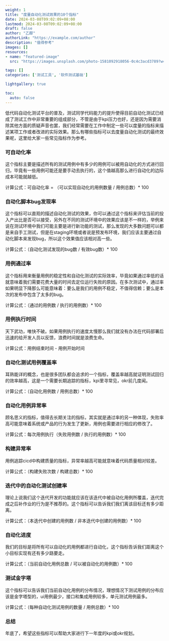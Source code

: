 ```yaml
---
weight: 1
title: "度量自动化测试效果的10个指标"
date: 2024-03-08T09:02:09+08:00
lastmod: 2024-03-08T09:02:09+08:00
draft: false
author: "乙醇"
authorLink: "https://example.com/author"
description: "值得参考"
images: []
resources:
- name: "featured-image"
  src: "https://images.unsplash.com/photo-1581092918056-0c4c3acd3789?w=300"

tags: []
categories: ['测试工具', '软件测试基础']

lightgallery: true

toc:
  auto: false
---
```


低代码自动化测试平台的普及，测试同学代码能力的提升使得目前自动化测试已经成了测试工作中非常重要的组成部分，不管是由于kpi压力也好，还是因为需要消除其他方面的质疑声音也罢，我们经常需要在工作中制定一些可以度量的指标来描述某项工作或者改进的实际效果。那么有哪些指标可以去度量自动化测试的最终效果呢，这里给大家一些常见指标作为参考。

### 可自动化率

这个指标主要是描述所有的测试用例中有多少的用例可以被用自动化的方式进行回归，毕竟有一些用例可能还是要手动去执行的，这个值越高那么进行自动化的边际成本可能就越低。

计算公式：可自动化率 = （可以实现自动化的用例数量 / 用例总数）* 100

### 自动化脚本bug发现率

这个指标可以直观的描述自动化测试的效果，你可以通过这个指标来评估当前的投入产出比是否可以接受，另外在不同的测试环境中的效果应该是不一样的，举例来说在测试环境中我们可能主要是进行新功能的测试，那么发现的大多数问题可以都是来自手工测试，但是在staging环境或者说是预发布环境，我们应该主要通过自动化脚本来发现bug，所以这个效果值应该相对高一些。

计算公式：（自动化测试发现的bug数 / 有效bug数）* 100

### 用例通过率

这个指标用来衡量用例的稳定性和自动化测试的实际效率，毕竟如果通过率低的话就意味着我们需要花费大量的时间去定位运行失败的原因。在多次测试中，通过率如果明显下降那么可能意味着：要么是我们的用例不稳定，不值得信赖；要么是本次的发布中包含了太多的bug。

计算公式：（通过的用例数 / 执行的用例数）* 100

### 用例执行时间

天下武功，唯快不破。如果用例执行的速度太慢那么我们就没有办法在代码部署后迅速的给开发人员以反馈，浪费时间就是浪费生命。

计算公式：用例结束时间 - 用例开始时间

### 自动化测试用例覆盖率

耳熟能详的概念，也是很多团队都会追求的一个指标，覆盖率越高就证明测试回归的效率越高，这是一个需要长期追踪的指标，kpi里寻常见，okr前几度闻。

计算公式：（自动化用例数  / 用例总数）* 100

### 自动化用例异常率

顾名思义的指标，值得去长期关注的指标，其实就是通过率的另一种体现，失败率高可能意味着系统或产品的行为发生了更新，用例也需要进行相应的修改了。

计算公式：每次用例执行（失败用例数  / 执行的用例数）* 100

### 构建异常率

用例追踪cicd中构建质量的指标，异常率越高可能就意味着代码质量相对较差。

计算公式：（构建失败次数 / 构建总数）* 100

### 迭代中的自动化测试创建率

理论上说我们这个迭代开发的功能就应该在该迭代中被自动化用例所覆盖，迭代完成之后补作业的行为是不推荐的。这个指标可以告诉我们我们离该目标还有多少距离。

计算公式：（本迭代中创建的用例数 / 非本迭代中创建的用例数）* 100

### 自动化进度

我们的目标是将所有可以自动化的用例都进行自动化，这个指标告诉我们距离这个小目标实现有还有多少路要走。

计算公式：（当前自动化用例总数 / 可以被自动化的用例数）* 100

### 测试金字塔

这个指标可以告诉我们当前自动化用例的分布情况，理想情况下测试用例的分布应该是金字塔型的，ui用例最少，接口和集成用例较多，单元测试用例最多。

计算公式：（每种自动化测试用例的数量 / 用例总数）* 100

### 总结

年底了，希望这些指标可以帮助大家进行下一年度的kpi或okr规划。
